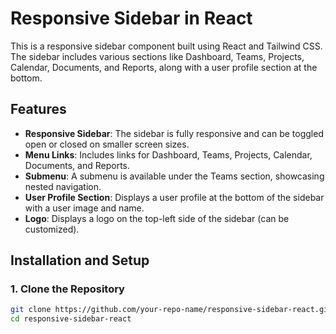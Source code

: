 # Responsive Sidebar in React

This is a responsive sidebar component built using React and Tailwind CSS. The sidebar includes various sections like Dashboard, Teams, Projects, Calendar, Documents, and Reports, along with a user profile section at the bottom.

## Features

- **Responsive Sidebar**: The sidebar is fully responsive and can be toggled open or closed on smaller screen sizes.
- **Menu Links**: Includes links for Dashboard, Teams, Projects, Calendar, Documents, and Reports.
- **Submenu**: A submenu is available under the Teams section, showcasing nested navigation.
- **User Profile Section**: Displays a user profile at the bottom of the sidebar with a user image and name.
- **Logo**: Displays a logo on the top-left side of the sidebar (can be customized).

## Installation and Setup

### 1. Clone the Repository

```bash
git clone https://github.com/your-repo-name/responsive-sidebar-react.git
cd responsive-sidebar-react


